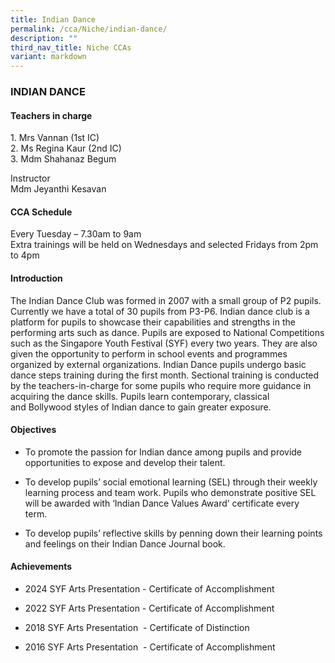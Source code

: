 ```yaml
---
title: Indian Dance
permalink: /cca/Niche/indian-dance/
description: ""
third_nav_title: Niche CCAs
variant: markdown
---
```

### INDIAN DANCE

#### Teachers in charge

1\. Mrs Vannan (1st IC)  
2\. Ms Regina Kaur (2nd IC)  
3\. Mdm Shahanaz Begum  

Instructor  
Mdm Jeyanthi Kesavan

#### CCA Schedule

Every Tuesday – 7.30am to 9am  
Extra trainings will be held on Wednesdays and selected Fridays from 2pm to 4pm 

#### Introduction

The Indian Dance Club was formed in 2007 with a small group of P2 pupils. Currently we have a total of 30 pupils from P3-P6. Indian dance club is a platform for pupils to showcase their capabilities and strengths in the performing arts such as dance. Pupils are exposed to National Competitions such as the Singapore Youth Festival (SYF) every two years. They are also given the opportunity to perform in school events and programmes organized by external organizations. Indian Dance pupils undergo basic dance steps training during the first month. Sectional training is conducted by the teachers-in-charge for some pupils who require more guidance in acquiring the dance skills. Pupils learn contemporary, classical and Bollywood styles of Indian dance to gain greater exposure. 

#### Objectives

*   To promote the passion for Indian dance among pupils and provide opportunities to expose and develop their talent. 
    
*   To develop pupils’ social emotional learning (SEL) through their weekly learning process and team work. Pupils who demonstrate positive SEL will be awarded with ‘Indian Dance Values Award’ certificate every term. 
    
*   To develop pupils’ reflective skills by penning down their learning points and feelings on their Indian Dance Journal book.
    

#### Achievements

*   2024 SYF Arts Presentation - Certificate of Accomplishment
    
*   2022 SYF Arts Presentation - Certificate of Accomplishment
    
*   2018 SYF Arts Presentation  - Certificate of Distinction
    
*   2016 SYF Arts Presentation  - Certificate of Accomplishment
    

